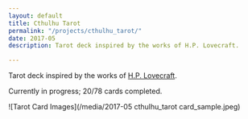 ```yaml
---
layout: default
title: Cthulhu Tarot
permalink: "/projects/cthulhu_tarot/"
date: 2017-05
description: Tarot deck inspired by the works of H.P. Lovecraft.

---
```

Tarot deck inspired by the works of [H.P. Lovecraft](https://en.wikipedia.org/wiki/H._P._Lovecraft).

Currently in progress; 20/78 cards completed.

![Tarot Card Images](/media/2017-05 cthulhu_tarot card_sample.jpeg)
